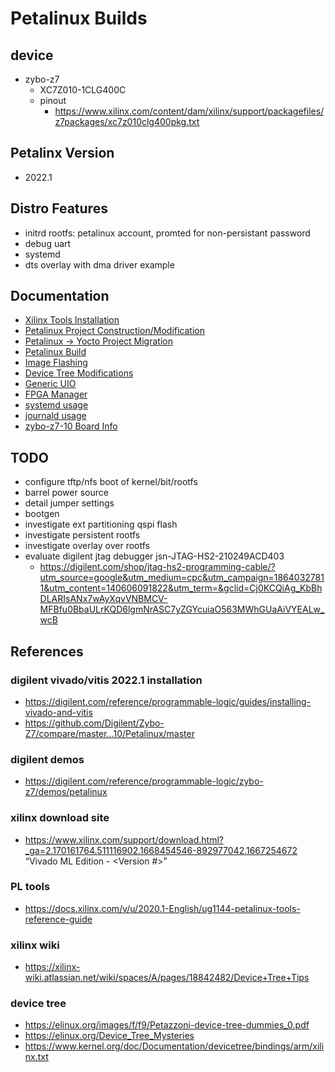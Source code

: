 # Petalinux Builds

## device

- zybo-z7
    - XC7Z010-1CLG400C
    - pinout
        - https://www.xilinx.com/content/dam/xilinx/support/packagefiles/z7packages/xc7z010clg400pkg.txt

## Petalinx Version

- 2022.1

## Distro Features

- initrd rootfs: petalinux account, promted for non-persistant password 
- debug uart
- systemd
- dts overlay with dma driver example

## Documentation

- [Xilinx Tools Installation](/docs/xilinx-tools-installation.md)
- [Petalinux Project Construction/Modification](/docs/petalinux-project-construction.md)
- [Petalinux -> Yocto Project Migration](/docs/yocto-migration.md)
- [Petalinux Build](/docs/petalinux-build.md)
- [Image Flashing](/docs/image-flashing.md)
- [Device Tree Modifications](/docs/device-tree-modifications.md)
- [Generic UIO](/docs/generic-uio.md)
- [FPGA Manager](/docs/fpga-mamager.md)
- [systemd usage](/docs/shared/systemd.md)
- [journald usage](/docs/shared/journald.md)
- [zybo-z7-10 Board Info](/docs/board-info.md)

## TODO

- configure tftp/nfs boot of kernel/bit/rootfs
- barrel power source
- detail jumper settings
- bootgen
- investigate ext partitioning qspi flash
- investigate persistent rootfs
- investigate overlay over rootfs
- evaluate digilent jtag debugger jsn-JTAG-HS2-210249ACD403
    - https://digilent.com/shop/jtag-hs2-programming-cable/?utm_source=google&utm_medium=cpc&utm_campaign=18640327811&utm_content=140606091822&utm_term=&gclid=Cj0KCQiAg_KbBhDLARIsANx7wAyXqvVNBMCV-MFBfu0BbaULrKQD6lgmNrASC7yZGYcuiaO563MWhGUaAiVYEALw_wcB

## References

### digilent vivado/vitis 2022.1 installation

- https://digilent.com/reference/programmable-logic/guides/installing-vivado-and-vitis
- https://github.com/Digilent/Zybo-Z7/compare/master...10/Petalinux/master

### digilent demos

- https://digilent.com/reference/programmable-logic/zybo-z7/demos/petalinux

### xilinx download site

- https://www.xilinx.com/support/download.html?_ga=2.170161764.511116902.1668454546-892977042.1667254672
“Vivado ML Edition - <Version #>”

### PL tools

- https://docs.xilinx.com/v/u/2020.1-English/ug1144-petalinux-tools-reference-guide

### xilinx wiki

- https://xilinx-wiki.atlassian.net/wiki/spaces/A/pages/18842482/Device+Tree+Tips

### device tree

- https://elinux.org/images/f/f9/Petazzoni-device-tree-dummies_0.pdf
- https://elinux.org/Device_Tree_Mysteries
- https://www.kernel.org/doc/Documentation/devicetree/bindings/arm/xilinx.txt

